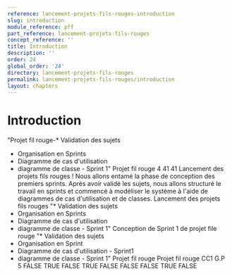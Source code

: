 ```yaml
---
reference: lancement-projets-fils-rouges-introduction
slug: introduction
module_reference: pff
part_reference: lancement-projets-fils-rouges
concept_reference: ''
title: Introduction
description: ''
order: 24
global_order: '24'
directory: lancement-projets-fils-rouges
permalink: lancement-projets-fils-rouges/introduction
layout: chapters
---
```


# Introduction 

"Projet fil rouge-* Validation des sujets
* Organisation en Sprints
* Diagramme de cas d'utilisation
* diagramme de classe - Sprint 1"	Projet fil rouge	4	41	41	Lancement des projets fils rouges ! Nous allons entamé la phase de conception des premiers sprints. Après avoir validé les sujets, nous allons structuré le travail en sprints et commencé à modéliser le système à l'aide de diagrammes de cas d'utilisation et de classes.	Lancement des projets fils rouges 	"* Validation des sujets
* Organisation en Sprints
* Diagramme de cas d'utilisation
* diagramme de classe - Sprint 1"	Conception de Sprint 1 de projet file rouge	"* Validation des sujets
* Organisation en Sprint
* Diagramme de cas d'utilisation - Sprint1
* diagramme de classe - Sprint 1"	Projet fil rouge	Projet fil rouge	CC1 G.P	5	FALSE	TRUE	FALSE	TRUE	FALSE	FALSE	FALSE	TRUE	FALSE